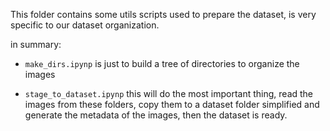 This folder contains some utils scripts used to prepare the dataset, is very specific to our dataset organization.

in summary:

- `make_dirs.ipynp` is just to build a tree of directories to organize the images

- `stage_to_dataset.ipynp` this will do the most important thing, read the images from these folders, copy them to a dataset folder simplified and generate the metadata of the images, then the dataset is ready.